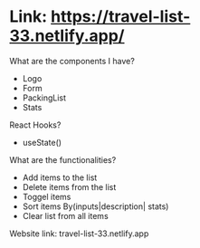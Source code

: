 # Link: https://travel-list-33.netlify.app/

What are the components I have?

-   Logo
-   Form
-   PackingList
-   Stats

React Hooks?

-   useState()

What are the functionalities?

-   Add items to the list
-   Delete items from the list
-   Toggel items
-   Sort items By(inputs|description| stats)
-   Clear list from all items

  Website link: travel-list-33.netlify.app

